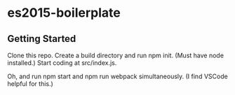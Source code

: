 # es2015-boilerplate
## Getting Started

Clone this repo. Create a build directory and run npm init. (Must have node installed.) Start coding at src/index.js.

Oh, and run npm start and npm run webpack simultaneously. (I find VSCode helpful for this.)
